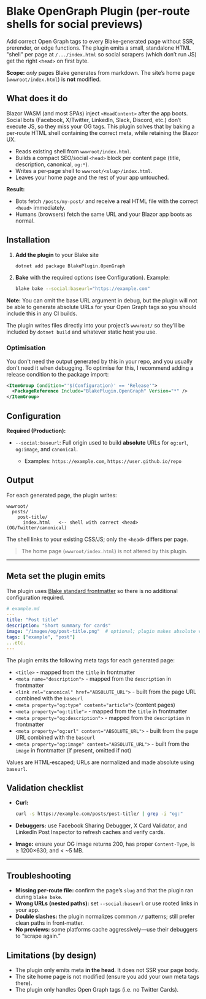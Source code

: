 # Blake OpenGraph Plugin (per‑route shells for social previews)

Add correct Open Graph tags to every Blake‑generated page without SSR, prerender, or edge functions. The plugin emits a small, standalone HTML "shell" per page at `/.../index.html` so social scrapers (which don’t run JS) get the right `<head>` on first byte.

**Scope:** _only_ pages Blake generates from markdown. The site’s home page (`wwwroot/index.html`) is **not** modified.

## What does it do

Blazor WASM (and most SPAs) inject `<HeadContent>` after the app boots. Social bots (Facebook, X/Twitter, LinkedIn, Slack, Discord, etc.) don’t execute JS, so they miss your OG tags. This plugin solves that by baking a per‑route HTML shell containing the correct meta, while retaining the Blazor UX.

* Reads existing shell from `wwwroot/index.html`.
* Builds a compact SEO/social `<head>` block per content page (title, description, canonical, `og:*`).
* Writes a per‑page shell to `wwwroot/<slug>/index.html`.
* Leaves your home page and the rest of your app untouched.

**Result:**

* Bots fetch `/posts/my-post/` and receive a real HTML file with the correct `<head>` immediately.
* Humans (browsers) fetch the same URL and your Blazor app boots as normal.

## Installation

1. **Add the plugin** to your Blake site 

    ```bash
    dotnet add package BlakePlugin.OpenGraph
    ```

2. **Bake** with the required options (see Configuration). Example:

   ```bash
   blake bake --social:baseurl="https://example.com"
   ```

**Note:** You can omit the base URL argument in debug, but the plugin will not be able to generate absolute URLs for your Open Graph tags so you should include this in any CI builds.

The plugin writes files directly into your project’s `wwwroot/` so they’ll be included by `dotnet build` and whatever static host you use.

### Optimisation

You don't need the output generated by this in your repo, and you usually don't need it when debugging. To optimise for this, I recommend adding a release condition to the package import:

```xml
<ItemGroup Condition="'$(Configuration)' == 'Release'">
  <PackageReference Include="BlakePlugin.OpenGraph" Version="*" />
</ItemGroup>
```

## Configuration

**Required (Production):**

* `--social:baseurl`: Full origin used to build **absolute** URLs for `og:url`, `og:image`, and `canonical`.

  * Examples: `https://example.com`, `https://user.github.io/repo`

## Output

For each generated page, the plugin writes:

```
wwwroot/
  posts/
    post-title/
      index.html   <-- shell with correct <head> (OG/Twitter/canonical)
```

The shell links to your existing CSS/JS; only the `<head>` differs per page.

> The home page (`wwwroot/index.html`) is not altered by this plugin.

---

## Meta set the plugin emits

The plugin uses [Blake standard frontmatter](https://blake-ssg.org/2%20using%20blake/authoringcontent#frontmatter) so there is no additional configuration required.

```yaml
# example.md
---
title: "Post title"
description: "Short summary for cards"
image: "/images/og/post-title.png"  # optional; plugin makes absolute via baseurl
tags: ["example", "post"]
...etc.
---
```

The plugin emits the following meta tags for each generated page:

* `<title>` - mapped from the `title` in frontmatter
* `<meta name="description">` - mapped from the `description` in frontmatter
* `<link rel="canonical" href="ABSOLUTE_URL">` - built from the page URL combined with the `baseurl`
* `<meta property="og:type" content="article">` (content pages)
* `<meta property="og:title">` - mapped from the `title` in frontmatter
* `<meta property="og:description">` - mapped from the `description` in frontmatter
* `<meta property="og:url" content="ABSOLUTE_URL">` - built from the page URL combined with the `baseurl`
* `<meta property="og:image" content="ABSOLUTE_URL">` - built from the `image` in frontmatter (if present, omitted if not)

Values are HTML‑escaped; URLs are normalized and made absolute using `baseurl`.


## Validation checklist

* **Curl:**

  ```bash
  curl -s https://example.com/posts/post-title/ | grep -i "og:"
  ```
* **Debuggers:** use Facebook Sharing Debugger, X Card Validator, and LinkedIn Post Inspector to refresh caches and verify cards.
* **Image:** ensure your OG image returns 200, has proper `Content-Type`, is ≥ 1200×630, and < \~5 MB.

---

## Troubleshooting

* **Missing per‑route file:** confirm the page’s `slug` and that the plugin ran during `blake bake`.
* **Wrong URLs (nested paths):** set `--social:baseurl` or use rooted links in your app.
* **Double slashes:** the plugin normalizes common `//` patterns; still prefer clean paths in front‑matter.
* **No previews:** some platforms cache aggressively—use their debuggers to “scrape again.”

## Limitations (by design)

* The plugin only emits meta **in the head**. It does not SSR your page body.
* The site home page is not modified (ensure you add your own meta tags there).
* The plugin only handles Open Graph tags (i.e. no Twitter Cards).
